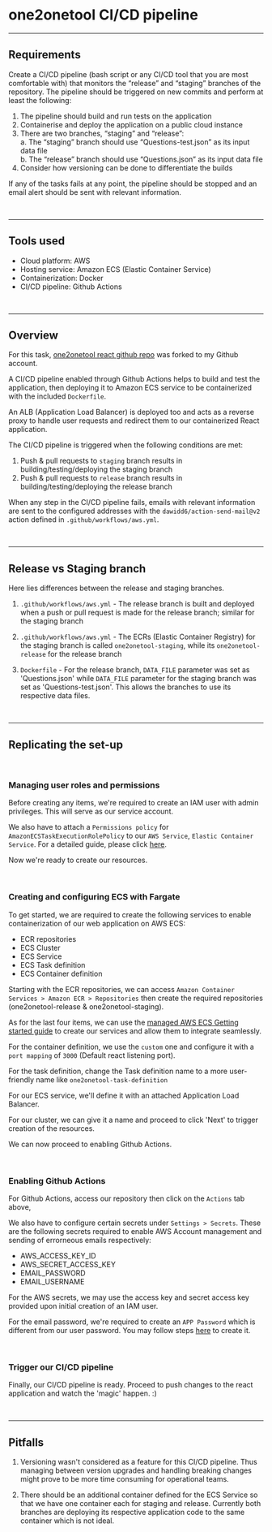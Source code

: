 # one2onetool CI/CD pipeline

---

## Requirements

Create a CI/CD pipeline (bash script or any CI/CD tool that you are most comfortable  with) that monitors the “release” and “staging” branches of the repository. The pipeline  should be triggered on new commits and perform at least the following:  
1. The pipeline should build and run tests on the application  
2. Containerise and deploy the application on a public cloud instance  
3. There are two branches, “staging” and “release”:  
  a. The “staging” branch should use “Questions-test.json” as its input data file  
  b. The “release” branch should use “Questions.json” as its input data file  
4. Consider how versioning can be done to differentiate the builds  


If any of the tasks fails at any point, the pipeline should be stopped and an email alert  should be sent with relevant information. 

<br>


---

## Tools used 

- Cloud platform: AWS
- Hosting service: Amazon ECS (Elastic Container Service)
- Containerization: Docker
- CI/CD pipeline: Github Actions

<br>

---

## Overview

For this task, [one2onetool react github repo](https://github.com/sngsweekeat/one2onetool) was forked to my Github account. 

A CI/CD pipeline enabled through Github Actions helps to build and test the application, then deploying it to Amazon ECS service to be containerized with the included `Dockerfile`. 

An ALB (Application Load Balancer) is deployed too and acts as a reverse proxy to handle user requests and redirect them to our containerized React application. 

The CI/CD pipeline is triggered when the following conditions are met:

1. Push & pull requests to `staging` branch results in building/testing/deploying the staging branch
2. Push & pull requests to `release` branch results in building/testing/deploying the release branch

When any step in the CI/CD pipeline fails, emails with relevant information are sent to the configured addresses with the `dawidd6/action-send-mail@v2` action defined in `.github/workflows/aws.yml`.

<br>

---

## Release vs Staging branch

Here lies differences between the release and staging branches.

1. `.github/workflows/aws.yml` - The release branch is built and deployed when a push or pull request is made for the release branch; similar for the staging branch

2. `.github/workflows/aws.yml` - The ECRs (Elastic Container Registry) for the staging branch is called `one2onetool-staging`, while its `one2onetool-release` for the release branch

3. `Dockerfile` - For the release branch, `DATA_FILE` parameter was set as 'Questions.json' while `DATA_FILE` parameter for the staging branch was set as 'Questions-test.json'. This allows the branches to use its respective data files.


<br>

---

## Replicating the set-up

<br>

### Managing user roles and permissions

Before creating any items, we're required to create an IAM user with admin privileges. This will serve as our service account. 

We also have to attach a `Permissions policy` for `AmazonECSTaskExecutionRolePolicy` to our `AWS Service`, `Elastic Container Service`. For a detailed guide, please click [here](https://docs.aws.amazon.com/AmazonECS/latest/developerguide/task_execution_IAM_role.html).

Now we're ready to create our resources. 

<br>

### Creating and configuring ECS with Fargate 
To get started, we are required to create the following services to enable containerization of our web application on AWS ECS:
- ECR repositories
- ECS Cluster
- ECS Service
- ECS Task definition
- ECS Container definition

Starting with the ECR repositories, we can access `Amazon Container Services > Amazon ECR > Repositories` then create the required repositories (one2onetool-release & one2onetool-staging).

As for the last four items, we can use the [managed AWS ECS Getting started guide](https://us-east-1.console.aws.amazon.com/ecs/home?region=us-east-1#/firstRun) to create our services and allow them to integrate seamlessly. 

For the container definition, we use the `custom` one and configure it with a `port mapping` of `3000` (Default react listening port).

For the task definition, change the Task definition name to a more user-friendly name like `one2onetool-task-definition`

For our ECS service, we'll define it with an attached Application Load Balancer. 

For our cluster, we can give it a name and proceed to click 'Next' to trigger creation of the resources. 

We can now proceed to enabling Github Actions.

<br>

### Enabling Github Actions

For Github Actions, access our repository then click on the `Actions` tab above, 

We also have to configure certain secrets under `Settings > Secrets`. These are the following secrets required to enable AWS Account management and sending of errorneous emails respectively:
- AWS_ACCESS_KEY_ID
- AWS_SECRET_ACCESS_KEY
- EMAIL_PASSWORD 
- EMAIL_USERNAME

For the AWS secrets, we may use the access key and secret access key provided upon initial creation of an IAM user.

For the email password, we're required to create an `APP Password` which is different from our user password. You may follow steps [here](https://support.google.com/mail/answer/185833?hl=en) to create it. 

<br>

### Trigger our CI/CD pipeline

Finally, our CI/CD pipeline is ready. 
Proceed to push changes to the react application and watch the 'magic' happen. :)

<br>

--- 

## Pitfalls

1. Versioning wasn't considered as a feature for this CI/CD pipeline. Thus managing between version upgrades and handling breaking changes might prove to be more time consuming for operational teams. 

2. There should be an additional container defined for the ECS Service so that we have one container each for staging and release. Currently both branches are deploying its respective application code to the same container which is not ideal. 